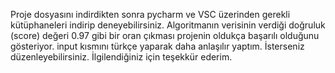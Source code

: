 Proje dosyasını indirdikten sonra pycharm ve VSC üzerinden gerekli kütüphaneleri indirip deneyebilirsiniz. 
Algoritmanın verisinin verdiği doğruluk (score) değeri 0.97 gibi bir oran çıkması projenin oldukça başarılı olduğunu gösteriyor. 
input kısmını türkçe yaparak daha anlaşılır yaptım. İsterseniz düzenleyebilirsiniz. İlgilendiğiniz için teşekkür ederim. 
